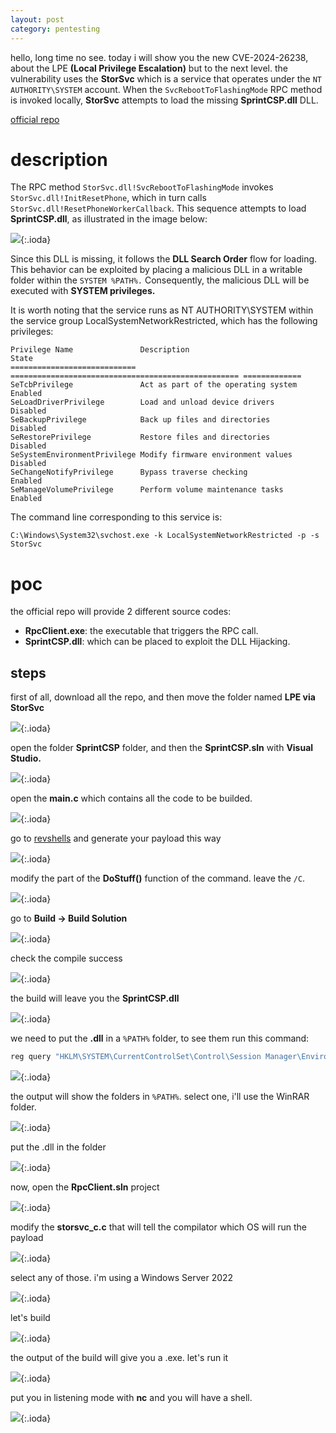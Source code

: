 ```yaml
---
layout: post
category: pentesting
---
```

hello, long time no see. today i will show you the new CVE-2024-26238, about the LPE **(Local Privilege Escalation)** but to the next level. the vulnerability uses the **StorSvc** which is a service that operates under the `NT AUTHORITY\SYSTEM` account. When the `SvcRebootToFlashingMode` RPC method is invoked locally, **StorSvc** attempts to load the missing **SprintCSP.dll** DLL.

[official repo](https://github.com/blackarrowsec/redteam-research/tree/master/LPE%20via%20StorSvc)

# description


The RPC method `StorSvc.dll!SvcRebootToFlashingMode` invokes `StorSvc.dll!InitResetPhone`, which in turn calls `StorSvc.dll!ResetPhoneWorkerCallback`. This sequence attempts to load **SprintCSP.dll**, as illustrated in the image below:

![](https://raw.githubusercontent.com/notluken/notluken.github.io/master/_screenshots/_CVE-2024-26238/FactoryResetUICC.png){:.ioda}

Since this DLL is missing, it follows the **DLL Search Order** flow for loading. This behavior can be exploited by placing a malicious DLL in a writable folder within the `SYSTEM %PATH%.` Consequently, the malicious DLL will be executed with **SYSTEM privileges.**

It is worth noting that the service runs as NT AUTHORITY\SYSTEM within the service group LocalSystemNetworkRestricted, which has the following privileges:

```
Privilege Name               Description                                         State       
============================ =================================================== =============
SeTcbPrivilege               Act as part of the operating system                 Enabled   
SeLoadDriverPrivilege        Load and unload device drivers                      Disabled
SeBackupPrivilege            Back up files and directories                       Disabled
SeRestorePrivilege           Restore files and directories                       Disabled
SeSystemEnvironmentPrivilege Modify firmware environment values                  Disabled
SeChangeNotifyPrivilege      Bypass traverse checking                            Enabled   
SeManageVolumePrivilege      Perform volume maintenance tasks                    Enabled   
```


The command line corresponding to this service is:

```
C:\Windows\System32\svchost.exe -k LocalSystemNetworkRestricted -p -s StorSvc
```

# poc

the official repo will provide 2 different source codes:

* **RpcClient.exe**: the executable that triggers the RPC call.
* **SprintCSP.dll**: which can be placed to exploit the DLL Hijacking. 

## steps

first of all, download all the repo, and then move the folder named **LPE via StorSvc**

![](https://raw.githubusercontent.com/notluken/notluken.github.io/master/_screenshots/_CVE-2024-26238/1.png){:.ioda}

open the folder **SprintCSP** folder, and then the **SprintCSP.sln** with **Visual Studio.**

![](https://raw.githubusercontent.com/notluken/notluken.github.io/master/_screenshots/_CVE-2024-26238/2.png){:.ioda}

open the **main.c** which contains all the code to be builded.

![](https://raw.githubusercontent.com/notluken/notluken.github.io/master/_screenshots/_CVE-2024-26238/3.png){:.ioda}

go to [revshells](https://revshells.com) and generate your payload this way

![](https://raw.githubusercontent.com/notluken/notluken.github.io/master/_screenshots/_CVE-2024-26238/4.1.png){:.ioda}

modify the part of the **DoStuff()** function of the command.  leave the `/C`. 

![](https://raw.githubusercontent.com/notluken/notluken.github.io/master/_screenshots/_CVE-2024-26238/4.2.png){:.ioda}

go to **Build -> Build Solution**

![](https://raw.githubusercontent.com/notluken/notluken.github.io/master/_screenshots/_CVE-2024-26238/5.png){:.ioda}

check the compile success

![](https://raw.githubusercontent.com/notluken/notluken.github.io/master/_screenshots/_CVE-2024-26238/6.png){:.ioda}

the build will leave you the **SprintCSP.dll**

![](https://raw.githubusercontent.com/notluken/notluken.github.io/master/_screenshots/_CVE-2024-26238/7.png){:.ioda}

we need to put the **.dll** in a `%PATH%` folder, to see them run this command:

```powershell
reg query "HKLM\SYSTEM\CurrentControlSet\Control\Session Manager\Environment" -v Path
```

![](https://raw.githubusercontent.com/notluken/notluken.github.io/master/_screenshots/_CVE-2024-26238/8.png){:.ioda}

the output will show the folders in `%PATH%`. select one, i'll use the WinRAR folder.

![](https://raw.githubusercontent.com/notluken/notluken.github.io/master/_screenshots/_CVE-2024-26238/9.png){:.ioda}

put the .dll in the folder

![](https://raw.githubusercontent.com/notluken/notluken.github.io/master/_screenshots/_CVE-2024-26238/10.png){:.ioda}

now, open the **RpcClient.sln** project

![](https://raw.githubusercontent.com/notluken/notluken.github.io/master/_screenshots/_CVE-2024-26238/11.png){:.ioda}

modify the **storsvc_c.c** that will tell the compilator which OS will run the payload

![](https://raw.githubusercontent.com/notluken/notluken.github.io/master/_screenshots/_CVE-2024-26238/13.png){:.ioda}

select any of those. i'm using a Windows Server 2022

![](https://raw.githubusercontent.com/notluken/notluken.github.io/master/_screenshots/_CVE-2024-26238/14.png){:.ioda}

let's build


![](https://raw.githubusercontent.com/notluken/notluken.github.io/master/_screenshots/_CVE-2024-26238/15.png){:.ioda}

the output of the build will give you a .exe. let's run it

![](https://raw.githubusercontent.com/notluken/notluken.github.io/master/_screenshots/_CVE-2024-26238/17.png){:.ioda}

put you in listening mode with **nc** and you will have a shell.

![](https://raw.githubusercontent.com/notluken/notluken.github.io/master/_screenshots/_CVE-2024-26238/18.png){:.ioda}
